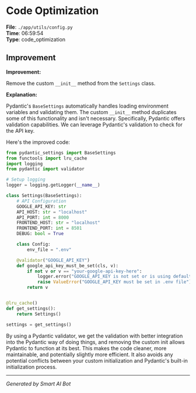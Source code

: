 # Code Optimization

**File**: `./app/utils/config.py`  
**Time**: 06:59:54  
**Type**: code_optimization

## Improvement

**Improvement:**

Remove the custom `__init__` method from the `Settings` class.

**Explanation:**

Pydantic's `BaseSettings` automatically handles loading environment variables and validating them. The custom `__init__` method duplicates some of this functionality and isn't necessary. Specifically,  Pydantic offers validation capabilities.  We can leverage Pydantic's validation to check for the API key.

Here's the improved code:

```python
from pydantic_settings import BaseSettings
from functools import lru_cache
import logging
from pydantic import validator

# Setup logging
logger = logging.getLogger(__name__)

class Settings(BaseSettings):
    # API Configuration
    GOOGLE_API_KEY: str
    API_HOST: str = "localhost"
    API_PORT: int = 8000
    FRONTEND_HOST: str = "localhost"
    FRONTEND_PORT: int = 8501
    DEBUG: bool = True

    class Config:
        env_file = ".env"

    @validator("GOOGLE_API_KEY")
    def google_api_key_must_be_set(cls, v):
        if not v or v == "your-google-api-key-here":
            logger.error("GOOGLE_API_KEY is not set or is using default value")
            raise ValueError("GOOGLE_API_KEY must be set in .env file")
        return v


@lru_cache()
def get_settings():
    return Settings()

settings = get_settings()
```

By using a Pydantic validator, we get the validation with better integration into the Pydantic way of doing things, and removing the custom init allows Pydantic to function at its best. This makes the code cleaner, more maintainable, and potentially slightly more efficient.  It also avoids any potential conflicts between your custom initialization and Pydantic's built-in initialization process.

---
*Generated by Smart AI Bot*
